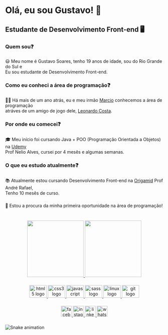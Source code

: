 <h1 align="left">Olá, eu sou Gustavo! 👋</h1>

###

<h2 align="left">Estudante de Desenvolvimento Front-end 🖥️</h2>

###

<h3 align="left">Quem sou❓</h3>

###

<p align="left">😃 Meu nome é Gustavo Soares, tenho 19 anos de idade, sou do Rio Grande do Sul e<br>Eu sou estudante de Desenvolvimento Front-end.</p>

###

<h3 align="left">Como eu conheci a área de programação❓</h3>

###

<p align="left">🧑‍💻 Há mais de um ano atrás, eu e meu irmão <a href="https://www.linkedin.com/in/marciosoaresthomann/" target="_blank">Marcio</a> conhecemos a área de programação<br>atráves de um amigo de jogo dele, <a href="https://www.linkedin.com/in/leonardo-costa-vieira-2377832b/" target="_blank">Leonardo Costa</a>.</p>

###

<h3 align="left">Por onde eu comecei❓</h3>

###

<p align="left">🎓 Meu início foi cursando Java + POO (Programação Orientada a Objetos) na <a href="https://www.udemy.com/user/nelio-alves/" target="_blank">Udemy</a><br>Prof Nelio Alves, cursei por 4 mesês e algumas semanas.</p>

###

<h3 align="left">O que eu estudo atualmente❓</h3>

###

<p align="left">📚 Atualmente estou cursando Desenvolvimento Front-end na <a href="https://www.origamid.com/" target="_blank">Origamid</a> Prof André Rafael,<br>Tenho 10 mesês de curso.</p>

###

<p>🤝 Estou a procura da minha primeira oportunidade na área de programação!</p>

###

<h1 align="left"></h1>

###

<div align="center">
  <a href="https://github.com/guuhgst">
  <img height="180em" src="https://github-readme-stats.vercel.app/api?username=guuhgst&show_icons=true&theme=dracula&include_all_commits=true&count_private=true"/>
  <img height="180em" src="https://github-readme-stats.vercel.app/api/top-langs/?username=guuhgst&layout=compact&langs_count=16&theme=dracula"/>
</div>
  
###

<div align="center">
  <img src="https://cdn.jsdelivr.net/gh/devicons/devicon/icons/html5/html5-original.svg" height="40" width="55" alt="html5 logo"  />
  <img src="https://cdn.jsdelivr.net/gh/devicons/devicon/icons/css3/css3-original.svg" height="40" width="55" alt="css3 logo"  />
  <img src="https://cdn.jsdelivr.net/gh/devicons/devicon/icons/javascript/javascript-original.svg" height="40" width="55" alt="javascript logo"  />
  <img src="https://cdn.jsdelivr.net/gh/devicons/devicon/icons/sass/sass-original.svg" height="40" width="55" alt="sass logo"  />
  <img src="https://cdn.jsdelivr.net/gh/devicons/devicon/icons/linux/linux-original.svg" height="40" width="55" alt="linux logo"  />
  <img src="https://cdn.jsdelivr.net/gh/devicons/devicon/icons/git/git-original.svg" height="40" width="55" alt="git logo"  />
</div>
  
###

<div align="center">
  <a href="https://www.facebook.com/profile.php?id=100006005023941" target="_blank">
    <img src="https://img.shields.io/static/v1?message=Facebook&logo=facebook&label=&color=1877F2&logoColor=white&labelColor=&style=for-the-badge" height="34" alt="facebook logo"  />
  </a>
  <a href="https://www.instagram.com/__guuhgst/" target="_blank">
    <img src="https://img.shields.io/static/v1?message=Instagram&logo=instagram&label=&color=E4405F&logoColor=white&labelColor=&style=for-the-badge" height="34" alt="instagram logo"  />
  </a>
  <a href="https://www.linkedin.com/in/gustavo-soares-thomann/" target="_blank">
    <img src="https://img.shields.io/static/v1?message=LinkedIn&logo=linkedin&label=&color=0077B5&logoColor=white&labelColor=&style=for-the-badge" height="34" alt="linkedin logo"  />
  </a>
  <a href="https://wa.me/5551984510471" target="_blank">
    <img src="https://img.shields.io/static/v1?message=Whatsapp&logo=whatsapp&label=&color=25D366&logoColor=white&labelColor=&style=for-the-badge" height="34" alt="whatsapp logo"  />
  </a>
</div>

###
  
![Snake animation](https://github.com/guuhgst/guuhgst/blob/output/github-contribution-grid-snake.svg)
